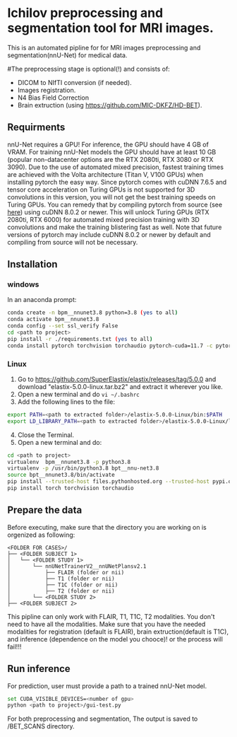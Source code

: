 # Ichilov preprocessing and segmentation tool for MRI images.
This is an automated pipline for for MRI images preprocessing and segmentation(nnU-Net) for medical data.

#The preprocessing stage is optional(!) and consists of:
- DICOM to NIfTI conversion (if needed).
- Images registration.
- N4 Bias Field Correction
- Brain extruction (using https://github.com/MIC-DKFZ/HD-BET).

## Requirments
nnU-Net requires a GPU! For inference, the GPU should have 4 GB of VRAM. For training nnU-Net models the GPU should have at 
least 10 GB (popular non-datacenter options are the RTX 2080ti, RTX 3080 or RTX 3090). Due to the use of automated mixed 
precision, fastest training times are achieved with the Volta architecture (Titan V, V100 GPUs) when installing pytorch 
the easy way. Since pytorch comes with cuDNN 7.6.5 and tensor core acceleration on Turing GPUs is not supported for 3D 
convolutions in this version, you will not get the best training speeds on Turing GPUs. You can remedy that by compiling pytorch from source 
(see [here](https://github.com/pytorch/pytorch#from-source)) using cuDNN 8.0.2 or newer. This will unlock Turing GPUs 
(RTX 2080ti, RTX 6000) for automated mixed precision training with 3D convolutions and make the training blistering 
fast as well. Note that future versions of pytorch may include cuDNN 8.0.2 or newer by default and 
compiling from source will not be necessary.

## Installation
### windows
In an anaconda prompt:
```bash
conda create -n bpm__nnunet3.8 python=3.8 (yes to all)
conda activate bpm__nnunet3.8
conda config --set ssl_verify False
cd <path to project>
pip install -r ./requirements.txt (yes to all)
conda install pytorch torchvision torchaudio pytorch-cuda=11.7 -c pytorch -c nvidia (yes to all)
```
### Linux
1. Go to https://github.com/SuperElastix/elastix/releases/tag/5.0.0 and download "elastix-5.0.0-linux.tar.bz2" and extract it wherever you like.
2. Open a new terminal and do ```vi ~/.bashrc```
3. Add the following lines to the file:
```bash
export PATH=<path to extracted folder>/elastix-5.0.0-Linux/bin:$PATH
export LD_LIBRARY_PATH=<path to extracted folder>/elastix-5.0.0-Linux/lib:$LD_LIBRARY_PATH
```
4. Close the Terminal.
5. Open a new terminal and do:
```bash
cd <path to project>
virtualenv  bpm__nnunet3.8 -p python3.8
virtualenv -p /usr/bin/python3.8 bpt__nnu-net3.8
source bpt__nnunet3.8/bin/activate
pip install --trusted-host files.pythonhosted.org --trusted-host pypi.org --trusted-host pypi.python.org -r ./requirements.txt -vvv
pip install torch torchvision torchaudio 
```

## Prepare the data
Before executing, make sure that the directory you are working on is orgenized as following:

    <FOLDER FOR CASES>/
    ├── <FOLDER SUBJECT 1>
    │   └── <FOLDER STUDY 1>
    │       └── nnUNetTrainerV2__nnUNetPlansv2.1
    │           ├── FLAIR (folder or nii)
    │           ├── T1 (folder or nii)
    │           ├── T1C (folder or nii)
    │           ├── T2 (folder or nii)
    │       └── <FOLDER STUDY 2>
    ├── <FOLDER SUBJECT 2>

This pipline can only work with FLAIR, T1, T1C, T2 modalities. You don't need to have all the modalities. 
Make sure that you have the needed modalities for 
registration (default is FLAIR), brain extruction(default is T1C), and inference (dependence on the model you chooce)! 
or the process will fail!!!

## Run inference
For prediction, user must provide a path to a trained nnU-Net model.

```bash
set CUDA_VISIBLE_DEVICES=<number of gpu>
python <path to project>/gui-test.py 
```

For both preprocessing and segmentation, The output is saved to <path to original cases>/BET_SCANS directory.
